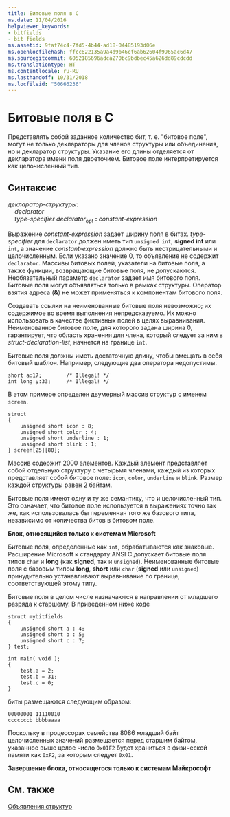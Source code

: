 ```yaml
---
title: Битовые поля в C
ms.date: 11/04/2016
helpviewer_keywords:
- bitfields
- bit fields
ms.assetid: 9faf74c4-7fd5-4b44-ad18-04485193d06e
ms.openlocfilehash: ffcc622135a9a4d9b46cf6ab62604f9965ac6d47
ms.sourcegitcommit: 6052185696adca270bc9bdbec45a626dd89cdcdd
ms.translationtype: HT
ms.contentlocale: ru-RU
ms.lasthandoff: 10/31/2018
ms.locfileid: "50666236"
---
```

# <a name="c-bit-fields"></a>Битовые поля в C

Представлять собой заданное количество бит, т. е. "битовое поле", могут не только деклараторы для членов структуры или объединения, но и декларатор структуры. Указание его длины отделяется от декларатора имени поля двоеточием. Битовое поле интерпретируется как целочисленный тип.

## <a name="syntax"></a>Синтаксис

*декларатор-структуры*:<br/>
&nbsp;&nbsp;&nbsp;&nbsp;*declarator*<br/>
&nbsp;&nbsp;&nbsp;&nbsp;*type-specifier* *declarator*<sub>opt</sub> **:** *constant-expression*

Выражение *constant-expression* задает ширину поля в битах. *type-specifier* для `declarator` должен иметь тип `unsigned int`, **signed int** или `int`, а значение *constant-expression* должно быть неотрицательными и целочисленным. Если указано значение 0, то объявление не содержит `declarator`. Массивы битовых полей, указатели на битовые поля, а также функции, возвращающие битовые поля, не допускаются. Необязательный параметр `declarator` задает имя битового поля. Битовые поля могут объявляться только в рамках структуры. Оператор взятия адреса (**&**) не может применяться к компонентам битового поля.

Создавать ссылки на неименованные битовые поля невозможно; их содержимое во время выполнения непредсказуемо. Их можно использовать в качестве фиктивных полей в целях выравнивания. Неименованное битовое поле, для которого задана ширина 0, гарантирует, что область хранения для члена, который следует за ним в *struct-declaration-list*, начнется на границе `int`.

Битовые поля должны иметь достаточную длину, чтобы вмещать в себя битовый шаблон. Например, следующие два оператора недопустимы.

```
short a:17;        /* Illegal! */
int long y:33;     /* Illegal! */
```

В этом примере определен двумерный массив структур с именем `screen`.

```
struct
{
    unsigned short icon : 8;
    unsigned short color : 4;
    unsigned short underline : 1;
    unsigned short blink : 1;
} screen[25][80];
```

Массив содержит 2000 элементов. Каждый элемент представляет собой отдельную структуру с четырьмя членами, каждый из которых представляет собой битовое поле: `icon`, `color`, `underline` и `blink`. Размер каждой структуры равен 2 байтам.

Битовые поля имеют одну и ту же семантику, что и целочисленный тип. Это означает, что битовое поле используется в выражениях точно так же, как использовалась бы переменная того же базового типа, независимо от количества битов в битовом поле.

**Блок, относящийся только к системам Microsoft**

Битовые поля, определенные как `int`, обрабатываются как знаковые. Расширение Microsoft к стандарту ANSI C допускает битовые поля типов `char` и **long** (как **signed**, так и `unsigned`). Неименованные битовые поля с базовым типом **long**, **short** или `char` (**signed** или `unsigned`) принудительно устанавливают выравнивание по границе, соответствующей этому типу.

Битовые поля в целом числе назначаются в направлении от младшего разряда к старшему. В приведенном ниже коде

```
struct mybitfields
{
    unsigned short a : 4;
    unsigned short b : 5;
    unsigned short c : 7;
} test;

int main( void );
{
    test.a = 2;
    test.b = 31;
    test.c = 0;
}
```

биты размещаются следующим образом:

```
00000001 11110010
cccccccb bbbbaaaa
```

Поскольку в процессорах семейства 8086 младший байт целочисленных значений размещается перед старшим байтом, указанное выше целое число `0x01F2` будет храниться в физической памяти как `0xF2`, за которым следует `0x01`.

**Завершение блока, относящегося только к системам Майкрософт**

## <a name="see-also"></a>См. также

[Объявления структур](../c-language/structure-declarations.md)